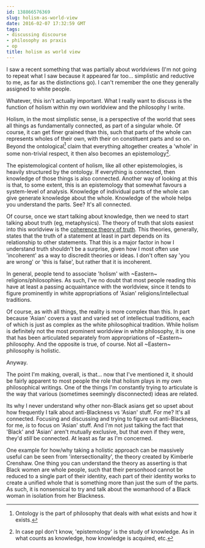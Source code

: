 ```yaml
---
id: 138866576369
slug: holism-as-world-view
date: 2016-02-07 17:32:59 GMT
tags:
- discussing discourse
- philosophy as praxis
- op
title: holism as world view
---
```

I saw a recent something that was partially about worldviews (I'm not going to repeat what I saw because it appeared far too... simplistic and reductive to me, as far as the distinctions go). I can't remember the one they generally assigned to white people. 

Whatever, this isn't actually important. What I really want to discuss is the function of holism within my own worldview and the philosophy I write.

Holism, in the most simplistic sense, is a perspective of the world that sees all things as fundamentally connected, as part of a singular whole. Of course, it can get finer grained than this, such that parts of the whole can represents wholes of their own, with their on constituent parts and so on. Beyond the ontological[^ontology] claim that everything altogether creates a 'whole' in some non-trivial respect, it then also becomes an epistemology[^episteme].

The epistemological content of holism, like all other epistemologies, is heavily structured by the ontology. If everything is connected, then knowledge of those things is also connected. Another way of looking at this is that, to some extent, this is an epistemology that somewhat favours a system-level of analysis. Knowledge of individual parts of the whole can give generate knowledge about the whole. Knowledge of the whole helps you understand the parts. See? It's all connected.

Of course, once we start talking about knowledge, then we need to start talking about truth (eg, metaphysics). The theory of truth that slots easiest into this worldview is the [coherence theory of truth][coherence]. This theories, generally, states that the truth of a statement at least in part depends on its relationship to other statements. That this is a major factor in how I understand truth shouldn't be a surprise, given how I most often use 'incoherent' as a way to discredit theories or ideas. I don't often say 'you are wrong' or 'this is false', but rather that it is incoherent.

In general, people tend to associate 'holism' with ~Eastern~ religions/philosophies. As such, I've no doubt that most people reading this have at least a passing acquaintance with the worldview, since it tends to figure prominently in white appropriations of 'Asian' religions/intellectual traditions. 

Of course, as with all things, the reality is more complex than this. In part because 'Asian' covers a vast and varied set of intellectual traditions, each of which is just as complex as the white philosophical tradition. While holism is definitely not the most prominent worldview in white philosophy, it is one that has been articulated separately from appropriations of ~Eastern~ philosophy. And the opposite is true, of course. Not all ~Eastern~ philosophy is holistic. 

Anyway.

The point I'm making, overall, is that... now that I've mentioned it, it should be fairly apparent to most people the role that holism plays in my own philosophical writings. One of the things I'm constantly trying to articulate is the way that various (sometimes seemingly disconnected) ideas are related. 

Its why I never understand why other non-Black asians get so upset about how frequently I talk about anti-Blackness vs 'Asian' stuff. For me? It's all connected. Focusing and discussing and trying to figure out anti-Blackness, for me, *is* to focus on 'Asian' stuff. And I'm not just talking the fact that 'Black' and 'Asian' aren't mutually exclusive, but that even if they were, they'd *still* be connected. At least as far as I'm concerned.

One example for how/why taking a holistic approach can be massively useful can be seen from 'intersectionality', the theory created by Kimberle Crenshaw. One thing you can understand the theory as asserting is that Black women are whole people, such that their personhood cannot be reduced to a single part of their identity, each part of their identity works to create a unified whole that is something more than just the sum of the parts. As such, it is nonsensical to try and talk about the womanhood of a Black woman in isolation from her Blackness.

[^ontology]: Ontology is the part of philosophy that deals with what exists and how it exists.

[^episteme]: In case ppl don't know, 'epistemology' is the study of knowledge. As in what counts as knowledge, how knowledge is acquired, etc.

[coherence]: http://plato.stanford.edu/entries/truth-coherence/